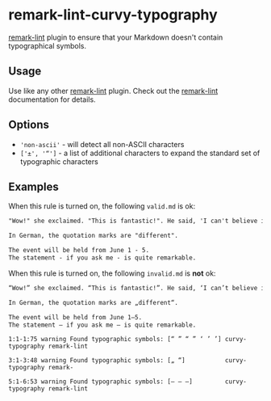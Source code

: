 # remark-lint-curvy-typography

[remark-lint](https://github.com/remarkjs/remark-lint) plugin to ensure that your Markdown doesn't contain typographical symbols.

## Usage

Use like any other [remark-lint](https://github.com/remarkjs/remark-lint) plugin.
Check out the [remark-lint](https://github.com/remarkjs/remark-lint) documentation for details.

## Options

- `'non-ascii'` - will detect all non-ASCII characters
- `['±', '“']` - a list of additional characters to expand the standard set of typographic characters

## Examples

When this rule is turned on, the following `valid.md` is ok:

```md
"Wow!" she exclaimed. "This is fantastic!". He said, 'I can't believe it.'

In German, the quotation marks are "different".

The event will be held from June 1 - 5.
The statement - if you ask me - is quite remarkable.
```

When this rule is turned on, the following `invalid.md` is **not** ok:

```md
“Wow!” she exclaimed. “This is fantastic!”. He said, ‘I can’t believe it.’

In German, the quotation marks are „different“.

The event will be held from June 1–5.
The statement — if you ask me — is quite remarkable.
```

```text
1:1-1:75 warning Found typographic symbols: [“ ” “ ” ‘ ’ ’] curvy-typography remark-lint

3:1-3:48 warning Found typographic symbols: [„ “]           curvy-typography remark-

5:1-6:53 warning Found typographic symbols: [– — —]         curvy-typography remark-lint

```
